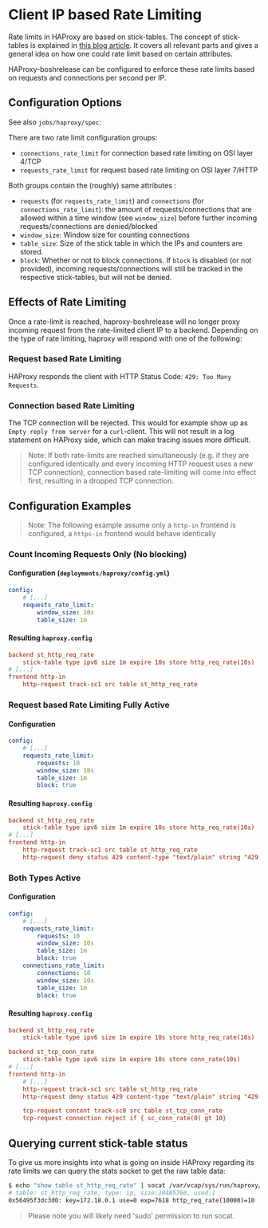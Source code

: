 # Client IP based Rate Limiting
Rate limits in HAProxy are based on stick-tables. The concept of stick-tables is explained in [this blog article](https://www.haproxy.com/blog/introduction-to-haproxy-stick-tables/). It covers all relevant parts and gives a general idea on how one could rate limit based on certain attributes.

HAProxy-boshrelease can be configured to enforce these rate limits based on requests and connections per second per IP.

## Configuration Options
See also `jobs/haproxy/spec`:

There are two rate limit configuration groups:
- `connections_rate_limit` for connection based rate limiting on OSI layer 4/TCP
- `requests_rate_limit` for request based rate limiting on OSI layer 7/HTTP

Both groups contain the (roughly) same attributes :
- `requests` (for `requests_rate_limit`) and `connections` (for `connections_rate_limit`): the amount of requests/connections that are allowed within a time window (see `window_size`) before further incoming requests/connections are denied/blocked
- `window_size`: Window size for counting connections
- `table_size`: Size of the stick table in which the IPs and counters are stored.
- `block`: Whether or not to block connections. If `block` is disabled (or not provided), incoming requests/connections will still be tracked in the respective stick-tables, but will not be denied.

## Effects of Rate Limiting
Once a rate-limit is reached, haproxy-boshrelease will no longer proxy incoming request from the rate-limited client IP to a backend. Depending on the type of rate limiting, haproxy will respond with one of the following:

### Request based Rate Limiting
HAProxy responds the client with HTTP Status Code: `429: Too Many Requests`.

### Connection based Rate Limiting
The TCP connection will be rejected. This would for example show up as `Empty reply from server` for a `curl`-client.
This will not result in a log statement on HAProxy side, which can make tracing issues more difficult.

> Note:
> If both rate-limits are reached simultaneously (e.g. if they are configured identically and every incoming HTTP request uses a new TCP connection), connection based rate-limiting will come into effect first, resulting in a dropped TCP connection.


## Configuration Examples
> Note:
> The following example assume only a `http-in` frontend is configured, a `https-in` frontend would behave identically

### Count Incoming Requests Only (No blocking)
#### Configuration (`deployments/haproxy/config.yml`)
```yml
config:
    # [...]
    requests_rate_limit:
        window_size: 10s
        table_size: 1m
```

#### Resulting `haproxy.config`
```ini
backend st_http_req_rate
    stick-table type ipv6 size 1m expire 10s store http_req_rate(10s)
# [...]
frontend http-in
    http-request track-sc1 src table st_http_req_rate
```


### Request based Rate Limiting Fully Active
#### Configuration
```yml
config:
    # [...]
    requests_rate_limit:
        requests: 10
        window_size: 10s
        table_size: 1m
        block: true
```
#### Resulting `haproxy.config`
```ini
backend st_http_req_rate
    stick-table type ipv6 size 1m expire 10s store http_req_rate(10s)
# [...]
frontend http-in
    http-request track-sc1 src table st_http_req_rate
    http-request deny status 429 content-type "text/plain" string "429: Too Many Requests" if { sc_http_req_rate(1) gt <%= p("ha_proxy.requests_rate_limit.requests") %> }
```


### Both Types Active
#### Configuration
```yml
config:
    # [...]
    requests_rate_limit:
        requests: 10
        window_size: 10s
        table_size: 1m
        block: true
    connections_rate_limit:
        connections: 10
        window_size: 10s
        table_size: 1m
        block: true
```
#### Resulting `haproxy.config`
```ini
backend st_http_req_rate
    stick-table type ipv6 size 1m expire 10s store http_req_rate(10s)

backend st_tcp_conn_rate
    stick-table type ipv6 size 1m expire 10s store conn_rate(10s)
# [...]
frontend http-in
    # [...]
    http-request track-sc1 src table st_http_req_rate
    http-request deny status 429 content-type "text/plain" string "429: Too Many Requests" if { sc_http_req_rate(1) gt 10 }

    tcp-request content track-sc0 src table st_tcp_conn_rate
    tcp-request connection reject if { sc_conn_rate(0) gt 10}
```

## Querying current stick-table status
To give us more insights into what is going on inside HAProxy regarding its rate limits we can query the stats socket to get the raw table data:

```bash
$ echo "show table st_http_req_rate" | socat /var/vcap/sys/run/haproxy/stats.sock -
# table: st_http_req_rate, type: ip, size:10485760, used:1
0x56495f3dc3d0: key=172.18.0.1 use=0 exp=7618 http_req_rate(10000)=10
```

> Please note you will likely need 'sudo' permission to run socat.
